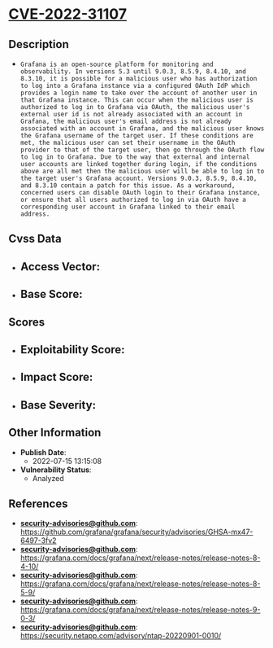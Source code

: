 
# [CVE-2022-31107](https://cve.mitre.org/cgi-bin/cvename.cgi?name=CVE-2022-31107)

## Description

- `Grafana is an open-source platform for monitoring and observability. In versions 5.3 until 9.0.3, 8.5.9, 8.4.10, and 8.3.10, it is possible for a malicious user who has authorization to log into a Grafana instance via a configured OAuth IdP which provides a login name to take over the account of another user in that Grafana instance. This can occur when the malicious user is authorized to log in to Grafana via OAuth, the malicious user's external user id is not already associated with an account in Grafana, the malicious user's email address is not already associated with an account in Grafana, and the malicious user knows the Grafana username of the target user. If these conditions are met, the malicious user can set their username in the OAuth provider to that of the target user, then go through the OAuth flow to log in to Grafana. Due to the way that external and internal user accounts are linked together during login, if the conditions above are all met then the malicious user will be able to log in to the target user's Grafana account. Versions 9.0.3, 8.5.9, 8.4.10, and 8.3.10 contain a patch for this issue. As a workaround, concerned users can disable OAuth login to their Grafana instance, or ensure that all users authorized to log in via OAuth have a corresponding user account in Grafana linked to their email address.`

## Cvss Data

- **Access Vector**:
  - 
- **Base Score**:
  - 

## Scores

- **Exploitability Score**:
  - 
- **Impact Score**:
  - 
- **Base Severity**:
  - 

## Other Information

- **Publish Date**:
  - 2022-07-15 13:15:08
- **Vulnerability Status**:
  - Analyzed

## References

- **security-advisories@github.com**: https://github.com/grafana/grafana/security/advisories/GHSA-mx47-6497-3fv2
- **security-advisories@github.com**: https://grafana.com/docs/grafana/next/release-notes/release-notes-8-4-10/
- **security-advisories@github.com**: https://grafana.com/docs/grafana/next/release-notes/release-notes-8-5-9/
- **security-advisories@github.com**: https://grafana.com/docs/grafana/next/release-notes/release-notes-9-0-3/
- **security-advisories@github.com**: https://security.netapp.com/advisory/ntap-20220901-0010/

